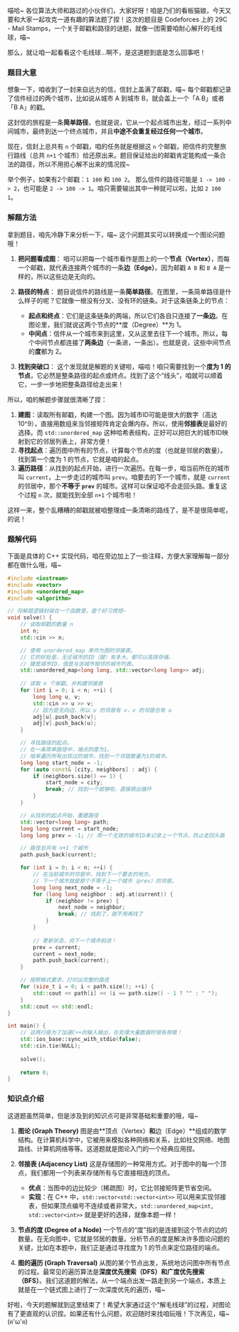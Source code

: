 喵哈~ 各位算法大师和路过的小伙伴们，大家好呀！咱是乃们的看板猫娘，今天又要和大家一起攻克一道有趣的算法题了捏！这次的题目是 Codeforces 上的 29C - Mail Stamps，一个关于邮戳和路径的谜题，就像一团需要咱耐心解开的毛线球，喵~

那么，就让咱一起看看这个毛线球...啊不，是这道题到底是怎么回事吧！

### 题目大意

想象一下，咱收到了一封来自远方的信，信封上盖满了邮戳，喵~ 每个邮戳都记录了信件经过的两个城市，比如说从城市 A 到城市 B，就会盖上一个「A B」或者「B A」的戳。

这封信的旅程是一条**简单路径**，也就是说，它从一个起点城市出发，经过一系列中间城市，最终到达一个终点城市，并且**中途不会重复经过任何一个城市**。

现在，信封上总共有 `n` 个邮戳，咱的任务就是根据这 `n` 个邮戳，把信件的完整旅行路线（总共 `n+1` 个城市）给还原出来。题目保证给出的邮戳肯定能构成一条合法的路径，所以不用担心解不出来的情况捏~

举个例子，如果有2个邮戳：`1 100` 和 `100 2`。
那么信件的路径可能是 `1 -> 100 -> 2`，也可能是 `2 -> 100 -> 1`。咱只需要输出其中一种就可以啦，比如 `2 100 1`。

### 解题方法

拿到题目，咱先冷静下来分析一下，喵~ 这个问题其实可以转换成一个图论问题哦！

1.  **把问题看成图**：
    咱可以把每一个城市看作是图上的一个**节点（Vertex）**，而每一个邮戳，就代表连接两个城市的一条**边（Edge）**。因为邮戳 `A B` 和 `B A` 是一样的，所以这些边是无向的。

2.  **路径的特点**：
    题目说信件的路线是一条**简单路径**。在图里，一条简单路径是什么样子的呢？它就像一根没有分叉、没有环的链条。对于这条链条上的节点：
    *   **起点和终点**：它们是这条链条的两端，所以它们各自只连接了**一条边**。在图论里，我们就说这两个节点的**度（Degree）**为 1。
    *   **中间点**：信件从一个城市来到这里，又从这里去往下一个城市。所以，每个中间节点都连接了**两条边**（一条进，一条出）。也就是说，这些中间节点的**度**都为 2。

3.  **找到突破口**：
    这个发现就是解题的关键啦，喵哈！咱只需要找到一个**度为 1 的节点**，它必然是整条路径的起点或终点。找到了这个“线头”，咱就可以顺着它，一步一步地把整条路径给走出来！

所以，咱的解题步骤就很清晰了捏：
1.  **建图**：读取所有邮戳，构建一个图。因为城市ID可能是很大的数字（高达 10^9），直接用数组来当邻接矩阵肯定会爆内存。所以，使用**邻接表**是最好的选择。而 `std::unordered_map` 这种哈希表结构，正好可以把巨大的城市ID映射到它的邻居列表上，非常方便！
2.  **寻找起点**：遍历图中所有的节点，计算每个节点的度（也就是邻居的数量）。找到第一个度为 1 的节点，它就是咱的起点。
3.  **遍历路径**：从找到的起点开始，进行一次遍历。在每一步，咱当前所在的城市叫 `current`，上一步走过的城市叫 `prev`。咱要去的下一个城市，就是 `current` 的邻居中，那个**不等于 `prev`** 的城市。这样可以保证咱不会走回头路。重复这个过程 `n` 次，就能找到全部 `n+1` 个城市啦！

这样一来，整个乱糟糟的邮戳就被咱整理成一条清晰的路线了，是不是很简单呢，的说！

### 题解代码

下面是具体的 C++ 实现代码，咱在旁边加上了一些注释，方便大家理解每一部分都在做什么哦，喵~

```cpp
#include <iostream>
#include <vector>
#include <unordered_map>
#include <algorithm>

// 将解题逻辑封装在一个函数里，是个好习惯捏~
void solve() {
    // 读取邮戳的数量 n
    int n;
    std::cin >> n;

    // 使用 unordered_map 来作为图的邻接表。
    // 它的好处是，无论城市的ID（键）有多大，都可以高效存储。
    // 键是城市ID，值是与该城市相邻的城市列表。
    std::unordered_map<long long, std::vector<long long>> adj;
    
    // 读取 n 个邮戳，并构建邻接表
    for (int i = 0; i < n; ++i) {
        long long u, v;
        std::cin >> u >> v;
        // 因为是无向边，所以 u 的邻居有 v，v 的邻居也有 u
        adj[u].push_back(v);
        adj[v].push_back(u);
    }

    // 寻找路径的起点。
    // 在一条简单路径中，端点的度为1。
    // 咱来遍历所有出现过的城市，找到一个邻居数量为1的城市。
    long long start_node = -1;
    for (auto const& [city, neighbors] : adj) {
        if (neighbors.size() == 1) {
            start_node = city;
            break; // 找到一个就够啦，直接跳出循环
        }
    }

    // 从找到的起点开始，重建路径
    std::vector<long long> path;
    long long current = start_node;
    long long prev = -1; // 用一个无效的城市ID来记录上一个节点，防止走回头路

    // 路径总共有 n+1 个城市
    path.push_back(current);

    for (int i = 0; i < n; ++i) {
        // 在当前城市的邻居中，找到下一个要去的地方。
        // 下一个城市就是那个不等于上一个城市（prev）的邻居。
        long long next_node = -1;
        for (long long neighbor : adj.at(current)) {
            if (neighbor != prev) {
                next_node = neighbor;
                break; // 找到了，就不用再找了
            }
        }
        
        // 更新状态，向下一个城市前进！
        prev = current;
        current = next_node;
        path.push_back(current);
    }

    // 按照格式要求，打印出完整的路径
    for (size_t i = 0; i < path.size(); ++i) {
        std::cout << path[i] << (i == path.size() - 1 ? "" : " ");
    }
    std::cout << std::endl;
}

int main() {
    // 这两行是为了加速C++的输入输出，在处理大量数据时很有用哦！
    std::ios_base::sync_with_stdio(false);
    std::cin.tie(NULL);
    
    solve();
    
    return 0;
}
```

### 知识点介绍

这道题虽然简单，但是涉及到的知识点可是非常基础和重要的哦，喵~

1.  **图论 (Graph Theory)**
    图是由**顶点（Vertex）**和**边（Edge）**组成的数学结构。在计算机科学中，它被用来模拟各种网络和关系，比如社交网络、地图路线、计算机网络等等。这道题就是图论入门的一个经典应用捏。

2.  **邻接表 (Adjacency List)**
    这是存储图的一种常用方式。对于图中的每一个顶点，我们都用一个列表来存储所有与它直接相连的顶点。
    *   **优点**：当图中的边比较少（稀疏图）时，它比邻接矩阵更节省空间。
    *   **实现**：在 C++ 中，`std::vector<std::vector<int>>` 可以用来实现邻接表，但如果顶点编号不连续或者非常大，`std::unordered_map<int, std::vector<int>>` 就是更好的选择，就像本题一样！

3.  **节点的度 (Degree of a Node)**
    一个节点的“度”指的是连接到这个节点的边的数量。在无向图中，它就是邻居的数量。分析节点的度是解决许多图论问题的关键，比如在本题中，我们正是通过寻找度为 1 的节点来定位路径的端点。

4.  **图的遍历 (Graph Traversal)**
    从图的某个节点出发，系统地访问图中所有节点的过程。最常见的遍历算法是**深度优先搜索（DFS）**和**广度优先搜索（BFS）**。我们这道题的解法，从一个端点出发一路走到另一个端点，本质上就是在一个链式图上进行了一次深度优先的遍历，喵~

好啦，今天的题解就到这里结束了！希望大家通过这个“解毛线球”的过程，对图论有了更直观的认识捏。如果还有什么问题，欢迎随时来找咱玩哦！下次再见，喵~ (ฅ'ω'ฅ)
